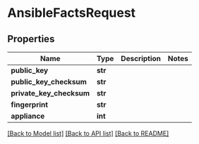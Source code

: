 # AnsibleFactsRequest


## Properties
Name | Type | Description | Notes
------------ | ------------- | ------------- | -------------
**public_key** | **str** |  | 
**public_key_checksum** | **str** |  | 
**private_key_checksum** | **str** |  | 
**fingerprint** | **str** |  | 
**appliance** | **int** |  | 

[[Back to Model list]](../README.md#documentation-for-models) [[Back to API list]](../README.md#documentation-for-api-endpoints) [[Back to README]](../README.md)


